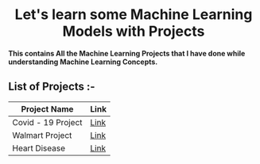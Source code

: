 <div Align="center"><h1>Let's learn some Machine Learning Models with Projects </h1></div>

**This contains All the Machine Learning Projects that I have done while understanding Machine Learning Concepts.**


## List of Projects :-

| Project Name                                | Link                                                                                                                                 |
|---------------------------------------------|--------------------------------------------------------------------------------------------------------------------------------------|
| Covid - 19 Project                          | [Link](https://github.com/PrabuG-github/Machine-Learning-Projects/tree/main/Covid-19%20Project)                                      |
| Walmart Project                             | [Link](https://github.com/PrabuG-github/Machine-Learning-Projects/tree/main/WalMart%20Project)                                       |
| Heart Disease                               | [Link](https://github.com/PrabuG-github/Machine-Learning-Projects/tree/main/Heart%20Disease)                                       |



 
 
